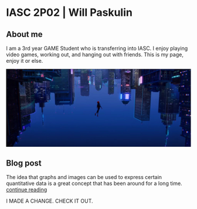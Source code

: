 # IASC 2P02 | Will Paskulin

## About me

I am a 3rd year GAME Student who is transferring into IASC. I enjoy playing video games, working out, and hanging out with friends. This is my page, enjoy it or else. 

![](spider.jpg)

## Blog post

The idea that graphs and images can be used to express certain quantitative data is a great concept that has been around for a long time. [continue reading](blog)

I MADE A CHANGE. CHECK IT OUT.
